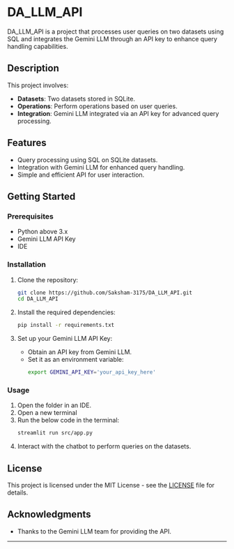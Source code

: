 # DA_LLM_API

DA_LLM_API is a project that processes user queries on two datasets using SQL and integrates the Gemini LLM through an API key to enhance query handling capabilities.

## Description

This project involves:

- **Datasets**: Two datasets stored in SQLite.
- **Operations**: Perform operations based on user queries.
- **Integration**: Gemini LLM integrated via an API key for advanced query processing.

## Features

- Query processing using SQL on SQLite datasets.
- Integration with Gemini LLM for enhanced query handling.
- Simple and efficient API for user interaction.

## Getting Started

### Prerequisites

- Python above 3.x
- Gemini LLM API Key
- IDE

### Installation

1. Clone the repository:
    ```bash
    git clone https://github.com/Saksham-3175/DA_LLM_API.git
    cd DA_LLM_API
    ```

2. Install the required dependencies:
    ```bash
    pip install -r requirements.txt
    ```

3. Set up your Gemini LLM API Key:
    - Obtain an API key from Gemini LLM.
    - Set it as an environment variable:
      ```bash
      export GEMINI_API_KEY='your_api_key_here'
      ```

### Usage

1. Open the folder in an IDE.
2. Open a new terminal
3. Run the below code in the terminal:
    ```bash
    streamlit run src/app.py
    ```
4. Interact with the chatbot to perform queries on the datasets.
   
## License
This project is licensed under the MIT License - see the [LICENSE](LICENSE) file for details.

## Acknowledgments

- Thanks to the Gemini LLM team for providing the API.
  
---
